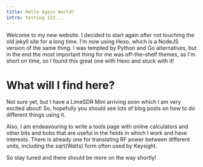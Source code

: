 ```yaml
---
title: Hello Again World!
intro: testing 123...
---
```

Welcome to my new website. I decided to start again after not touching the old jekyll site for a long time.
I'm now using Hexo, which is a NodeJS version of the same thing. I was tempted by Python and Go alternatives, but in the end the most important thing for me was off-the-shelf themes, as I'm short on time, so I found this great one with Hexo and stuck with it!

# What will I find here?

Not sure yet, but I have a LimeSDR Mini arriving soon which I am very excited about!
So, hopefully you should see lots of blog posts on how to do different things using it.

Also, I am endeavouring to write a tools page with online calculators and other bits and bobs that are useful in the fields in which I work and have interests.
There is already one for translating RF power between different units, including the sqrt(Watts) form often used by Keysight.

So stay tuned and there should be more on the way shortly!
